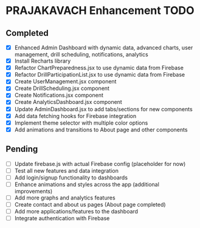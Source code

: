# PRAJAKAVACH Enhancement TODO

## Completed
- [x] Enhanced Admin Dashboard with dynamic data, advanced charts, user management, drill scheduling, notifications, analytics
- [x] Install Recharts library
- [x] Refactor ChartPreparedness.jsx to use dynamic data from Firebase
- [x] Refactor DrillParticipationList.jsx to use dynamic data from Firebase
- [x] Create UserManagement.jsx component
- [x] Create DrillScheduling.jsx component
- [x] Create Notifications.jsx component
- [x] Create AnalyticsDashboard.jsx component
- [x] Update AdminDashboard.jsx to add tabs/sections for new components
- [x] Add data fetching hooks for Firebase integration
- [x] Implement theme selector with multiple color options
- [x] Add animations and transitions to About page and other components

## Pending
- [ ] Update firebase.js with actual Firebase config (placeholder for now)
- [ ] Test all new features and data integration
- [ ] Add login/signup functionality to dashboards
- [ ] Enhance animations and styles across the app (additional improvements)
- [ ] Add more graphs and analytics features
- [ ] Create contact and about us pages (About page completed)
- [ ] Add more applications/features to the dashboard
- [ ] Integrate authentication with Firebase
